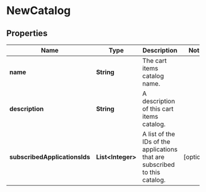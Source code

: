 

# NewCatalog


## Properties

Name | Type | Description | Notes
------------ | ------------- | ------------- | -------------
**name** | **String** | The cart items catalog name. | 
**description** | **String** | A description of this cart items catalog. | 
**subscribedApplicationsIds** | **List&lt;Integer&gt;** | A list of the IDs of the applications that are subscribed to this catalog. |  [optional]



